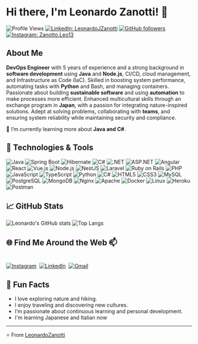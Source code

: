 # Hi there, I'm Leonardo Zanotti! 👋

![Profile Views](https://komarev.com/ghpvc/?username=LeonardoZanotti&color=blueviolet)
[![LinkedIn: LeonardoJZanotti](https://img.shields.io/badge/-LeonardoJZanotti-blue?style=flat-square&logo=Linkedin&logoColor=white&link=https://www.linkedin.com/in/leonardojzanotti/)](https://www.linkedin.com/in/leonardojzanotti/)
[![GitHub followers](https://img.shields.io/github/followers/LeonardoZanotti?label=Follow&style=social)](https://github.com/LeonardoZanotti/?tab=follow)
[![Instagram: Zanotto.Leo13](https://img.shields.io/badge/-zanotto.leo13-E4405F?style=flat-square&logo=instagram&logoColor=white&link=https://www.instagram.com/zanotto.leo13/)](https://www.instagram.com/zanotto.leo13/)

## About Me

**DevOps Engineer** with 5 years of experience and a strong background in **software development** using **Java** and **Node.js**, CI/CD, cloud management, and Infrastructure as Code (IaC). Skilled in boosting system performance, automating tasks with **Python** and Bash, and managing containers. Passionate about building **sustainable software** and using **automation** to make processes more efficient. Enhanced multicultural skills through an exchange program in **Japan**, with a passion for integrating nature-inspired solutions. Adept at solving problems, collaborating with **teams**, and ensuring system reliability while maintaining security and compliance.

🌱 I’m currently learning more about **Java and C#**.

## 🔧 Technologies & Tools

![Java](https://img.shields.io/badge/Java-007396?style=flat-square&logo=java&logoColor=white)
![Spring Boot](https://img.shields.io/badge/Spring_Boot-6DB33F?style=flat-square&logo=spring-boot&logoColor=white)
![Hibernate](https://img.shields.io/badge/Hibernate-59666C?style=flat-square&logo=hibernate&logoColor=white)
![C#](https://img.shields.io/badge/C%23-239120?style=flat-square&logo=csharp&logoColor=white)
![.NET](https://img.shields.io/badge/.NET-512BD4?style=flat-square&logo=dot-net&logoColor=white)
![ASP.NET](https://img.shields.io/badge/ASP.NET-512BD4?style=flat-square&logo=dot-net&logoColor=white)
![Angular](https://img.shields.io/badge/Angular-DD0031?style=flat-square&logo=angular&logoColor=white)
![React](https://img.shields.io/badge/React-61DAFB?style=flat-square&logo=react&logoColor=black)
![Vue.js](https://img.shields.io/badge/Vue.js-4FC08D?style=flat-square&logo=vuedotjs&logoColor=white)
![Node.js](https://img.shields.io/badge/Node.js-339933?style=flat-square&logo=nodedotjs&logoColor=white)
![NestJS](https://img.shields.io/badge/NestJS-E0234E?style=flat-square&logo=nestjs&logoColor=white)
![Laravel](https://img.shields.io/badge/Laravel-FF2D20?style=flat-square&logo=laravel&logoColor=white)
![Ruby on Rails](https://img.shields.io/badge/Ruby_on_Rails-CC0000?style=flat-square&logo=rubyonrails&logoColor=white)
![PHP](https://img.shields.io/badge/PHP-777BB4?style=flat-square&logo=php&logoColor=white)
![JavaScript](https://img.shields.io/badge/JavaScript-F7DF1E?style=flat-square&logo=javascript&logoColor=black)
![TypeScript](https://img.shields.io/badge/TypeScript-007ACC?style=flat-square&logo=typescript&logoColor=white)
![Python](https://img.shields.io/badge/Python-3776AB?style=flat-square&logo=python&logoColor=white)
![C#](https://img.shields.io/badge/C%23-239120?style=flat-square&logo=csharp&logoColor=white)
![HTML5](https://img.shields.io/badge/HTML5-E34F26?style=flat-square&logo=html5&logoColor=white)
![CSS3](https://img.shields.io/badge/CSS3-1572B6?style=flat-square&logo=css3&logoColor=white)
![MySQL](https://img.shields.io/badge/MySQL-4479A1?style=flat-square&logo=mysql&logoColor=white)
![PostgreSQL](https://img.shields.io/badge/PostgreSQL-336791?style=flat-square&logo=postgresql&logoColor=white)
![MongoDB](https://img.shields.io/badge/MongoDB-47A248?style=flat-square&logo=mongodb&logoColor=white)
![Nginx](https://img.shields.io/badge/Nginx-009639?style=flat-square&logo=nginx&logoColor=white)
![Apache](https://img.shields.io/badge/Apache-D22128?style=flat-square&logo=apache&logoColor=white)
![Docker](https://img.shields.io/badge/Docker-2496ED?style=flat-square&logo=docker&logoColor=white)
![Linux](https://img.shields.io/badge/Linux-FCC624?style=flat-square&logo=linux&logoColor=black)
![Heroku](https://img.shields.io/badge/Heroku-430098?style=flat-square&logo=heroku&logoColor=white)
![Postman](https://img.shields.io/badge/Postman-FF6C37?style=flat-square&logo=postman&logoColor=white)

## 📈 GitHub Stats

![Leonardo's GitHub stats](https://github-readme-stats.vercel.app/api?username=LeonardoZanotti&show_icons=true&theme=radical)
![Top Langs](https://github-readme-stats.vercel.app/api/top-langs/?username=LeonardoZanotti&layout=compact&theme=radical)

## 🌐 Find Me Around the Web 📫
<br>
<a href="https://www.instagram.com/zanotto.leo13/"><img src="https://img.shields.io/badge/Instagram-E4405F?style=for-the-badge&logo=instagram&logoColor=white" alt="Instagram" /></a>&nbsp;
<a href="https://www.linkedin.com/in/leonardojzanotti/"><img src="https://img.shields.io/badge/linkedin-%230077B5.svg?&style=for-the-badge&logo=linkedin&logoColor=white" alt="LinkedIn" /></a>&nbsp;
<a href="mailto:leonardojosezanotti@gmail.com"><img src="https://img.shields.io/badge/gmail-%23D14836.svg?&style=for-the-badge&logo=gmail&logoColor=white" alt="Gmail"/></a>&nbsp;

## 🌱 Fun Facts

- I love exploring nature and hiking.
- I enjoy traveling and discovering new cultures.
- I’m passionate about continuous learning and personal development.
- I'm learning Japanese and Italian now

---

⭐️ From [LeonardoZanotti](https://github.com/LeonardoZanotti)
